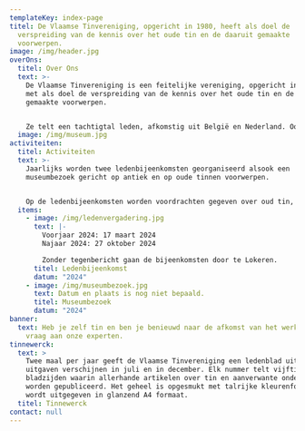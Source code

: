 ```yaml
---
templateKey: index-page
titel: De Vlaamse Tinvereniging, opgericht in 1980, heeft als doel de
  verspreiding van de kennis over het oude tin en de daaruit gemaakte
  voorwerpen.
image: /img/header.jpg
overOns:
  titel: Over Ons
  text: >-
    De Vlaamse Tinvereniging is een feitelijke vereniging, opgericht in 1980,
    met als doel de verspreiding van de kennis over het oude tin en de daaruit
    gemaakte voorwerpen.


    Ze telt een tachtigtal leden, afkomstig uit België en Nederland. Ook een aantal musea en archiefdiensten zijn al jarenlang trouw lid van de vereniging. De vereniging heeft geen commerciële doeleinden.
  image: /img/museum.jpg
activiteiten:
  titel: Activiteiten
  text: >-
    Jaarlijks worden twee ledenbijeenkomsten georganiseerd alsook een
    museumbezoek gericht op antiek en op oude tinnen voorwerpen.


    Op de ledenbijeenkomsten worden voordrachten gegeven over oud tin, de tinnegieters en hun merken. Er wordt tevens de mogelijkheid geboden aan de aanwezigen om hun stukken te laten keuren of identificeren.
  items:
    - image: /img/ledenvergadering.jpg
      text: |-
        Voorjaar 2024: 17 maart 2024
        Najaar 2024: 27 oktober 2024 

        Zonder tegenbericht gaan de bijeenkomsten door te Lokeren.
      titel: Ledenbijeenkomst
      datum: "2024"
    - image: /img/museumbezoek.jpg
      text: Datum en plaats is nog niet bepaald.
      titel: Museumbezoek
      datum: "2024"
banner:
  text: Heb je zelf tin en ben je benieuwd naar de afkomst van het werk, stel je
    vraag aan onze experten.
tinnewerck:
  text: >
    Twee maal per jaar geeft de Vlaamse Tinvereniging een ledenblad uit. Deze
    uitgaven verschijnen in juli en in december. Elk nummer telt vijftig
    bladzijden waarin allerhande artikelen over tin en aanverwante onderwerpen
    worden gepubliceerd. Het geheel is opgesmukt met talrijke kleurenfoto’s en
    wordt uitgegeven in glanzend A4 formaat.
  titel: Tinnewerck
contact: null
---
```

